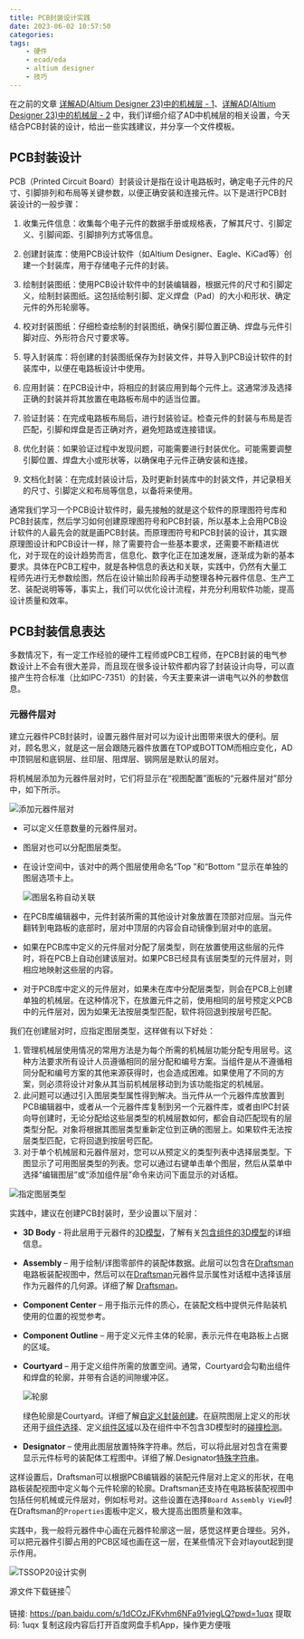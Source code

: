 ```yaml
---
title: PCB封装设计实践
date: 2023-06-02 10:57:50
categories:
tags:
    - 硬件
    - ecad/eda
    - altium designer
    - 技巧
---
```


在之前的文章 [详解AD(Altium Designer 23)中的机械层 - 1](https://mp.weixin.qq.com/s?__biz=MzA3NzMyNTIyOA==&mid=2651480305&idx=1&sn=8830a49b4fbb34bbdf827ff9a32b621d&chksm=84ad7632b3daff24123c7dcfc296cc154bc506cf7b9306ac2daf228ddce474fa290e8e9a04ef#rd)、[详解AD(Altium Designer 23)中的机械层 - 2](https://mp.weixin.qq.com/s?__biz=MzA3NzMyNTIyOA==&mid=2651480333&idx=1&sn=44e8269ed915b59e6fb72447c6a4cb6e&chksm=84ad77ceb3dafed890b5fadbacdf53b0bad075d05eb851b87feda84f78d4609d93241a8c3504#rd) 中，我们详细介绍了AD中机械层的相关设置，今天结合PCB封装的设计，给出一些实践建议，并分享一个文件模板。

<!-- more -->

## PCB封装设计

PCB（Printed Circuit Board）封装设计是指在设计电路板时，确定电子元件的尺寸、引脚排列和布局等关键参数，以便正确安装和连接元件。以下是进行PCB封装设计的一般步骤：

1. 收集元件信息：收集每个电子元件的数据手册或规格表，了解其尺寸、引脚定义、引脚间距、引脚排列方式等信息。

2. 创建封装库：使用PCB设计软件（如Altium Designer、Eagle、KiCad等）创建一个封装库，用于存储电子元件的封装。

3. 绘制封装图纸：使用PCB设计软件中的封装编辑器，根据元件的尺寸和引脚定义，绘制封装图纸。这包括绘制引脚、定义焊盘（Pad）的大小和形状、确定元件的外形轮廓等。

4. 校对封装图纸：仔细检查绘制的封装图纸，确保引脚位置正确、焊盘与元件引脚对应、外形符合尺寸要求等。

5. 导入封装库：将创建的封装图纸保存为封装文件，并导入到PCB设计软件的封装库中，以便在电路板设计中使用。

6. 应用封装：在PCB设计中，将相应的封装应用到每个元件上。这通常涉及选择正确的封装并将其放置在电路板布局中的适当位置。

7. 验证封装：在完成电路板布局后，进行封装验证。检查元件的封装与布局是否匹配，引脚和焊盘是否正确对齐，避免短路或连接错误。

8. 优化封装：如果验证过程中发现问题，可能需要进行封装优化。可能需要调整引脚位置、焊盘大小或形状等，以确保电子元件正确安装和连接。

9. 文档化封装：在完成封装设计后，及时更新封装库中的封装文件，并记录相关的尺寸、引脚定义和布局等信息，以备将来使用。

通常我们学习一个PCB设计软件时，最先接触的就是这个软件的原理图符号库和PCB封装库，然后学习如何创建原理图符号和PCB封装，所以基本上会用PCB设计软件的人最先会的就是画PCB封装。而原理图符号和PCB封装的设计，其实跟原理图设计和PCB设计一样，除了需要符合一些基本要求，还需要不断精进优化，对于现在的设计趋势而言，信息化、数字化正在加速发展，逐渐成为新的基本要求。具体在PCB工程中，就是各种信息的表达和关联，实践中，仍然有大量工程师先进行无参数绘图，然后在设计输出阶段再手动整理各种元器件信息、生产工艺、装配说明等等，事实上，我们可以优化设计流程，并充分利用软件功能，提高设计质量和效率。

## PCB封装信息表达

多数情况下，有一定工作经验的硬件工程师或PCB工程师，在PCB封装的电气参数设计上不会有很大差异，而且现在很多设计软件都内容了封装设计向导，可以直接产生符合标准（比如IPC-7351）的封装，今天主要来讲一讲电气以外的参数信息。

### 元器件层对

建立元器件PCB封装时，设置元器件层对可以为设计出图带来很大的便利。层对，顾名思义，就是这一层会跟随元器件放置在TOP或BOTTOM而相应变化，AD中顶铜层和底铜层、丝印层、阻焊层、钢网层是默认的层对。

将机械层添加为元器件层对时，它们将显示在“视图配置”面板的“元器件层对”部分中，如下所示。

![添加元器件层对](https://imgs.boringhex.top/blog/20230207113045.png)

- 可以定义任意数量的元器件层对。
- 图层对也可以分配图层类型。
- 在设计空间中，该对中的两个图层使用命名“Top <LayerPairName>”和“Bottom <LayerPairName>”显示在单独的图层选项卡上。
  
  ![图层名称自动关联](https://imgs.boringhex.top/blog/20230207115952.png)

- 在PCB库编辑器中，元件封装所需的其他设计对象放置在顶部对应层。当元件翻转到电路板的底部时，层对中顶层的内容会自动镜像到层对中的底层。
- 如果在PCB库中定义的元件层对分配了层类型，则在放置使用这些层的元件时，将在PCB上自动创建该层对。如果PCB已经具有该层类型的元件层对，则相应地映射这些层的内容。
- 对于PCB库中定义的元件层对，如果未在库中分配层类型，则会在PCB上创建单独的机械层。在这种情况下，在放置元件之前，使用相同的层号预定义PCB中的元件层对，因为如果无法按层类型匹配，软件将回退到按层号匹配。

我们在创建层对时，应指定图层类型，这样做有以下好处：

1. 管理机械层使用情况的常用方法是为每个所需的机械层功能分配专用层号。这种方法要求所有设计人员遵循相同的层分配和编号方案。当组件是从不遵循相同分配和编号方案的其他来源获得时，也会造成困难。如果使用了不同的方案，则必须将设计对象从其当前机械层移动到为该功能指定的机械层。
2. 此问题可以通过引入图层类型属性得到解决。当元件从一个元器件库放置到PCB编辑器中，或者从一个元器件库复制到另一个元器件库，或者由IPC封装向导创建时，无论分配给这些层类型的机械层数如何，都会自动匹配现有的层类型分配。对象将根据其图层类型重新定位到正确的图层上。如果软件无法按层类型匹配，它将回退到按层号匹配。
3. 对于单个机械层和元器件层对，您可以从预定义的类型列表中选择层类型。下图显示了可用图层类型的列表。您可以通过右键单击单个图层，然后从菜单中选择“编辑图层”或“添加组件层”命令来访问下面显示的对话框。

![指定图层类型](https://imgs.boringhex.top/blog/20230207114340.png)

实践中，建议在创建PCB封装时，至少设置以下层对：

- **3D Body** - 将此层用于元器件的[3D模型](https://www.altium.com/cn/documentation/altium-designer/working-with-3d-bodies)，了解有关[包含组件的3D模型](https://www.altium.com/cn/documentation/altium-designer/3d-advantage-ecad-mcad-integration#the-footprint-and-the-component)的详细信息。
- **Assembly** – 用于绘制/详图零部件的装配体数据。此层可以包含在[Draftsman](https://www.altium.com/cn/documentation/altium-designer/streamlining-board-design-documentation-with-draftsman)电路板装配视图中，然后可以在[Draftsman](https://www.altium.com/cn/documentation/altium-designer/streamlining-board-design-documentation-with-draftsman)元器件显示属性对话框中选择该层作为元器件的几何源。详细了解 [Draftsman](https://www.altium.com/cn/documentation/altium-designer/streamlining-board-design-documentation-with-draftsman)。
- **Component Center** – 用于指示元件的质心，在装配文档中提供元件贴装机使用的位置的视觉参考。
- **Component Outline** – 用于定义元件主体的轮廓，表示元件在电路板上占据的区域。
- **Courtyard** – 用于定义组件所需的放置空间。通常，Courtyard会勾勒出组件和焊盘的轮廓，并带有合适的间隙缓冲区。
  
  ![轮廓](https://imgs.boringhex.top/blog/20230207113845.png)
  
  绿色轮廓是Courtyard。详细了解[自定义封装创建](https://resources.altium.com/p/custom-footprint-creation-in-altium-designer)。在庭院图层上定义的形状还用于[组件选择](https://www.altium.com/cn/documentation/altium-designer/pcb-placement-editing-techniques#component_selection)、定义[组件区域](https://www.altium.com/cn/documentation/altium-designer/pcb-placement-editing-techniques#component_area)以及在组件中不包含3D模型时的[碰撞检测](https://www.altium.com/cn/documentation/altium-designer/pcb-design-rule-types#component_clearance)。
- **Designator** – 使用此图层放置特殊字符串。然后，可以将此层对包含在需要显示元件标号的装配体工程图中。详细了解.Designator[特殊字符串](https://www.altium.com/cn/documentation/altium-designer/pcb-placement-editing-techniques#string#special-strings)。

这样设置后，Draftsman可以根据PCB编辑器的装配元件层对上定义的形状，在电路板装配视图中定义每个元件轮廓的轮廓。Draftsman还支持在电路板装配视图中包括任何机械或元件层对，例如标号对。这些设置在选择`Board Assembly View`时在Draftsman的`Properties`面板中定义，极大提高出图质量和效率。

实践中，我一般将元器件中心画在元器件轮廓这一层，感觉这样更合理些。另外，可以把元器件引脚占用的PCB区域也画在这一层，在某些情况下会对layout起到提示作用。

![TSSOP20设计实例](https://imgs.boringhex.top/blog/20230530171356.png)

源文件下载链接👇

链接: https://pan.baidu.com/s/1dCOzJFKvhm6NFa91vjegLQ?pwd=1uqx 提取码: 1uqx 复制这段内容后打开百度网盘手机App，操作更方便哦 
